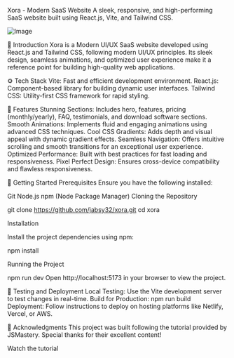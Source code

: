 Xora - Modern SaaS Website
A sleek, responsive, and high-performing SaaS website built using React.js, Vite, and Tailwind CSS.

![Image](https://github.com/user-attachments/assets/6aa92765-b608-4722-bbbe-370ca1f10fcd)


🤖 Introduction
Xora is a Modern UI/UX SaaS website developed using React.js and Tailwind CSS, following modern UI/UX principles. Its sleek design, seamless animations, and optimized user experience make it a reference point for building high-quality web applications.

⚙️ Tech Stack
Vite: Fast and efficient development environment.
React.js: Component-based library for building dynamic user interfaces.
Tailwind CSS: Utility-first CSS framework for rapid styling.

🔋 Features
Stunning Sections:
Includes hero, features, pricing (monthly/yearly), FAQ, testimonials, and download software sections.
Smooth Animations:
Implements fluid and engaging animations using advanced CSS techniques.
Cool CSS Gradients:
Adds depth and visual appeal with dynamic gradient effects.
Seamless Navigation:
Offers intuitive scrolling and smooth transitions for an exceptional user experience.
Optimized Performance:
Built with best practices for fast loading and responsiveness.
Pixel Perfect Design:
Ensures cross-device compatibility and flawless responsiveness.

🚀 Getting Started
Prerequisites
Ensure you have the following installed:

Git
Node.js
npm (Node Package Manager)
Cloning the Repository

git clone https://github.com/jabsy32/xora.git
cd xora

Installation

Install the project dependencies using npm:

npm install

Running the Project

npm run dev
Open http://localhost:5173 in your browser to view the project.

🧪 Testing and Deployment
Local Testing: Use the Vite development server to test changes in real-time.
Build for Production:
npm run build  
Deployment: Follow instructions to deploy on hosting platforms like Netlify, Vercel, or AWS.


🌟 Acknowledgments
This project was built following the tutorial provided by JSMastery. Special thanks for their excellent content!

Watch the tutorial
